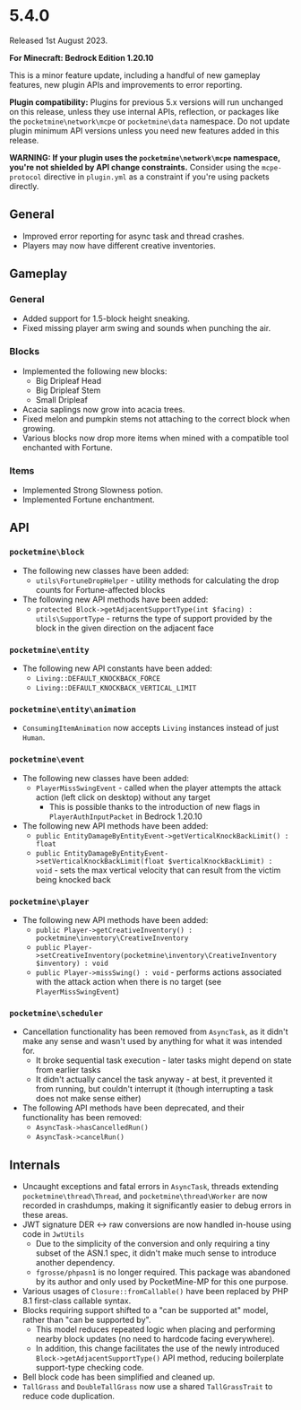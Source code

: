 # 5.4.0
Released 1st August 2023.

**For Minecraft: Bedrock Edition 1.20.10**

This is a minor feature update, including a handful of new gameplay features, new plugin APIs and improvements to error reporting.

**Plugin compatibility:** Plugins for previous 5.x versions will run unchanged on this release, unless they use internal APIs, reflection, or packages like the `pocketmine\network\mcpe`  or `pocketmine\data` namespace.
Do not update plugin minimum API versions unless you need new features added in this release.

**WARNING: If your plugin uses the `pocketmine\network\mcpe` namespace, you're not shielded by API change constraints.**
Consider using the `mcpe-protocol` directive in `plugin.yml` as a constraint if you're using packets directly.

## General
- Improved error reporting for async task and thread crashes.
- Players may now have different creative inventories.

## Gameplay
### General
- Added support for 1.5-block height sneaking.
- Fixed missing player arm swing and sounds when punching the air.

### Blocks
- Implemented the following new blocks:
  - Big Dripleaf Head
  - Big Dripleaf Stem
  - Small Dripleaf
- Acacia saplings now grow into acacia trees.
- Fixed melon and pumpkin stems not attaching to the correct block when growing.
- Various blocks now drop more items when mined with a compatible tool enchanted with Fortune.

### Items
- Implemented Strong Slowness potion.
- Implemented Fortune enchantment.

## API
### `pocketmine\block`
- The following new classes have been added:
  - `utils\FortuneDropHelper` - utility methods for calculating the drop counts for Fortune-affected blocks
- The following new API methods have been added:
  - `protected Block->getAdjacentSupportType(int $facing) : utils\SupportType` - returns the type of support provided by the block in the given direction on the adjacent face

### `pocketmine\entity`
- The following new API constants have been added:
  - `Living::DEFAULT_KNOCKBACK_FORCE`
  - `Living::DEFAULT_KNOCKBACK_VERTICAL_LIMIT`

### `pocketmine\entity\animation`
- `ConsumingItemAnimation` now accepts `Living` instances instead of just `Human`.

### `pocketmine\event`
- The following new classes have been added:
  - `PlayerMissSwingEvent` - called when the player attempts the attack action (left click on desktop) without any target
    - This is possible thanks to the introduction of new flags in `PlayerAuthInputPacket` in Bedrock 1.20.10
- The following new API methods have been added:
  - `public EntityDamageByEntityEvent->getVerticalKnockBackLimit() : float`
  - `public EntityDamageByEntityEvent->setVerticalKnockBackLimit(float $verticalKnockBackLimit) : void` - sets the max vertical velocity that can result from the victim being knocked back

### `pocketmine\player`
- The following new API methods have been added:
  - `public Player->getCreativeInventory() : pocketmine\inventory\CreativeInventory`
  - `public Player->setCreativeInventory(pocketmine\inventory\CreativeInventory $inventory) : void`
  - `public Player->missSwing() : void` - performs actions associated with the attack action when there is no target (see `PlayerMissSwingEvent`)

### `pocketmine\scheduler`
- Cancellation functionality has been removed from `AsyncTask`, as it didn't make any sense and wasn't used by anything for what it was intended for.
  - It broke sequential task execution - later tasks might depend on state from earlier tasks
  - It didn't actually cancel the task anyway - at best, it prevented it from running, but couldn't interrupt it (though interrupting a task does not make sense either)
- The following API methods have been deprecated, and their functionality has been removed:
  - `AsyncTask->hasCancelledRun()`
  - `AsyncTask->cancelRun()`

## Internals
- Uncaught exceptions and fatal errors in `AsyncTask`, threads extending `pocketmine\thread\Thread`, and `pocketmine\thread\Worker` are now recorded in crashdumps, making it significantly easier to debug errors in these areas.
- JWT signature DER <-> raw conversions are now handled in-house using code in `JwtUtils`
  - Due to the simplicity of the conversion and only requiring a tiny subset of the ASN.1 spec, it didn't make much sense to introduce another dependency.
  - `fgrosse/phpasn1` is no longer required. This package was abandoned by its author and only used by PocketMine-MP for this one purpose.
- Various usages of `Closure::fromCallable()` have been replaced by PHP 8.1 first-class callable syntax.
- Blocks requiring support shifted to a "can be supported at" model, rather than "can be supported by".
  - This model reduces repeated logic when placing and performing nearby block updates (no need to hardcode facing everywhere).
  - In addition, this change facilitates the use of the newly introduced `Block->getAdjacentSupportType()` API method, reducing boilerplate support-type checking code.
- Bell block code has been simplified and cleaned up.
- `TallGrass` and `DoubleTallGrass` now use a shared `TallGrassTrait` to reduce code duplication.
